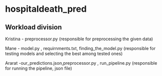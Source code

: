 # hospitaldeath_pred

## Workload division
Kristina - preprocessor.py
(responsible for preprocessing the given data)

Mane - model.py , requirnments.txt, finding_the_model.py
(responsible for testing models and selecting the best among tested ones)

Ararat -our_predictions.json,preprocessor.py , run_pipeline.py
(responsible for running the pipeline, json file)
